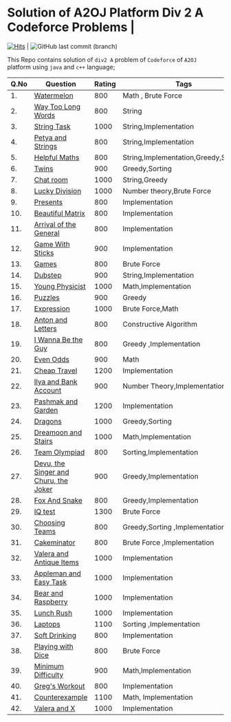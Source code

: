 # Solution of A2OJ  Platform  Div 2 A  Codeforce Problems |
 [![Hits](https://hits.seeyoufarm.com/api/count/incr/badge.svg?url=https%3A%2F%2Fgithub.com%2Fgjbae1212%2Fhit-counter)](https://hits.seeyoufarm.com) | ![GitHub last commit (branch)](https://img.shields.io/github/last-commit/201851019-iiitv/A2OJ_LADDER-_CODEFORCES-DIV-2/master)


This Repo contains solution of `div2 A`    problem of `Codeforce` of  `A2OJ  `platform using `java` and `c++` language;

|Q.No| Question | Rating | Tags |Difficulty| Solution | Lang|
|------|----------|-------|-----|----|-------|------|
|1.|[Watermelon](https://codeforces.com/problemset/problem/4/A "Watermelon")| 800 | Math , Brute Force |  1 |[Watermelon](https://codeforces.com/contest/4/submission/78621881 "Solution")| C++ |
|2.|[Way Too Long Words](https://codeforces.com/problemset/problem/71/A "WTLW")| 800 | String| 1|[Way Too Long Words](https://codeforces.com/contest/71/submission/78622449 "Solution")|C++ |
|3.|[String Task](https://codeforces.com/problemset/problem/118/A "String Task")| 1000 | String,Implementation| 2|[String Task](https://codeforces.com/contest/118/submission/78622957 "Solution")|C++|
|4.|[Petya and Strings](https://codeforces.com/problemset/problem/112/A  "Petya and Strings")| 800 | String,Implementation| 1|[Petya and Strings](https://codeforces.com/contest/112/submission/78624845  "Solution")|C++|
|5.|[Helpful Maths](https://codeforces.com/problemset/problem/339/A   "Helpful Maths")| 800 | String,Implementation,Greedy,Sorting| 1|[Helpful Maths](https://codeforces.com/contest/339/submission/78625377   "Solution")|C++|
|6.|[Twins](https://codeforces.com/problemset/problem/160/A   "Twins ")| 900 |Greedy,Sorting | 2 |[Twins](https://codeforces.com/contest/160/submission/86276441  "Solution")|C++|
|7.|[Chat room](https://codeforces.com/problemset/problem/58/A   "Chat room")| 1000 | String,Greedy| 2|[Chat room ](https://codeforces.com/contest/58/submission/78636269  "Solution")|C++|
|8.|[Lucky Division](https://codeforces.com/problemset/problem/122/A  "Lucky Division")| 1000 | Number theory,Brute Force| 2|[Lucky Division](https://codeforces.com/contest/122/submission/78633363  "Solution")|C++|
|9.|[Presents](https://codeforces.com/problemset/problem/136/A   "Presents")| 800 | Implementation| 1|[Presents](https://codeforces.com/contest/136/submission/86279325   "Solution")|C++|
|10.|[Beautiful Matrix](https://codeforces.com/problemset/problem/263/A   "Beautiful Matrix")| 800 | Implementation| 1|[Beautiful Matrix](https://codeforces.com/contest/263/submission/83226928  "Solution")|C++|
|11.|[Arrival of the General](https://codeforces.com/problemset/problem/144/A  "Arrival of the General")| 800 | Implementation| 1|[Arrival of the General](https://codeforces.com/contest/144/submission/86282852  "Solution")|C++|
|12.|[Game With Sticks](https://codeforces.com/problemset/problem/451/A   "Game With Sticks")| 900 | Implementation| 2|[Game With Sticks](https://codeforces.com/contest/451/submission/86313670   "Solution")|C++|
|13.|[Games](https://codeforces.com/problemset/problem/268/A   "Games")| 800 | Brute Force| 1|Solution |C++|
|14.|[Dubstep](https://codeforces.com/problemset/problem/208/A   "Dubstep")| 900 | String,Implementation| 2|[Dubstep](https://codeforces.com/contest/208/submission/86391821  "Solution")|C++|
|15.|[Young Physicist](https://codeforces.com/problemset/problem/69/A   "Young Physicist")| 1000 | Math,Implementation| 1 |[Young Physicist](https://codeforces.com/contest/69/submission/78634117  "Solution")|C++|
|16.|[Puzzles](https://codeforces.com/problemset/problem/337/A  "Puzzles")| 900 | Greedy | 2|Soultion|C++|
|17.|[ Expression](https://codeforces.com/problemset/problem/479/A   " Expression")| 1000 | Brute Force,Math| 2|[ Expression](https://codeforces.com/contest/479/submission/86506690   "Solution")|C++|
|18.|[Anton and Letters](https://codeforces.com/problemset/problem/443/A  "Anton and Letters")| 800 | Constructive Algorithm| 1|[Anton and Letters](https://codeforces.com/contest/443/submission/86389413   "Solution")|C++|
|19.|[I Wanna Be the Guy ](https://codeforces.com/problemset/problem/469/A   "I Wanna Be the Guy")| 800 | Greedy ,Implementation| 2 |[I Wanna Be the Guy](https://codeforces.com/problemset/problem/469/A   "Solution")|C++|
|20.|[Even Odds](https://codeforces.com/problemset/problem/318/A   "Even Odds")| 900 | Math| 2|[Even Odds](https://codeforces.com/contest/318/submission/86508924   "Solution")|C++|
|21.|[Cheap Travel](https://codeforces.com/problemset/problem/466/A   "Cheap Travel")| 1200 | Implementation| 3|[Cheap Travel](https://codeforces.com/contest/466/submission/86511967  "Solution")|C++|
|22.|[Ilya and Bank Account](https://codeforces.com/problemset/problem/313/A  "Ilya and Bank Account")| 900 | Number Theory,Implementation| 2|[Ilya and Bank Account](https://codeforces.com/contest/313/submission/86613047  "Solution")|C++|
|23.|[Pashmak and Garden](https://codeforces.com/problemset/problem/459/A   "Pashmak and Garden")| 1200 | Implementation| 3|[Pashmak and Garden](https://codeforces.com/contest/459/submission/86614398  "Solution")|C++|
|24.|[Dragons](https://codeforces.com/problemset/problem/230/A  "Dragons")| 1000 | Greedy,Sorting | 2|[Dragons](https://codeforces.com/contest/230/submission/86614952  "Solution")|C++|
|25.|[Dreamoon and Stairs](https://codeforces.com/problemset/problem/476/A   "Dreamoon and Stairs")| 1000 | Math,Implementation| 2|Solution |C++|
|26.|[Team Olympiad](https://codeforces.com/problemset/problem/490/A   "Team Olympiad")| 800 | Sorting,Implementation| 1|[Team Olympiad](https://codeforces.com/contest/490/submission/86616025  "Solution")|C++|
|27.|[ Devu, the Singer and Churu, the Joker](https://codeforces.com/problemset/problem/439/A  " Devu, the Singer and Churu, the Joker")| 900 |Greedy,Implementation| 2|[ Devu, the Singer and Churu, the Joker](https://codeforces.com/contest/439/submission/86617537  "Solution")|C++|
|28.|[Fox And Snake](https://codeforces.com/problemset/problem/510/A   "Fox And Snake")| 800 | Greedy,Implementation| 1|[Fox And Snake](https://codeforces.com/contest/510/submission/86617967  "Solution")|C++|
|29.|[ IQ test](https://codeforces.com/problemset/problem/25/A " IQ test")| 1300 | Brute Force| 3|[ IQ test](https://codeforces.com/contest/25/submission/78638435 "Solution")|C++|
|30.|[Choosing Teams](https://codeforces.com/problemset/problem/432/A  "Choosing Teams")| 800 | Greedy,Sorting ,Implementation| 1|[Choosing Teams](https://codeforces.com/contest/432/submission/86618566  "Solution")|C++|
|31.|[Cakeminator](https://codeforces.com/problemset/problem/330/A?f0a28=1  "Cakeminator")| 800 | Brute Force ,Implementation| 1|[Cakeminator](https://codeforces.com/contest/330/submission/86619603  "Solution")|C++|
|32.|[Valera and Antique Items](https://codeforces.com/problemset/problem/441/A  "Valera and Antique Items")| 1000 | Implementation| 2|[Valera and Antique Items](https://codeforces.com/contest/441/submission/86621484  "Solution")|C++|
|33.|[Appleman and Easy Task](https://codeforces.com/problemset/problem/462/A  "Appleman and Easy Task")| 1000 | Implementation| 2|Solution|C++|
|34.|[Bear and Raspberry](https://codeforces.com/problemset/problem/385/A  "Bear and Raspberry")| 1000 | Implementation| 2|Solution|C++|
|35.|[Lunch Rush](https://codeforces.com/problemset/problem/276/A "Lunch Rush")| 1000 | Implementation| 2|[Lunch Rush](https://codeforces.com/contest/276/submission/86813200  "Solution")|C++|
|36.|[Laptops](https://codeforces.com/problemset/problem/456/A  "Laptops")| 1100 | Sorting ,Implementation| 3|[Laptops](https://codeforces.com/contest/456/submission/86815313  "Solution")|C++|
|37.|[Soft Drinking](https://codeforces.com/problemset/problem/151/A  "Soft Drinking")| 800 | Implementation| 1|[Soft Drinking](https://codeforces.com/contest/151/submission/86816334  "Solution")|C++|
|38.|[Playing with Dice](https://codeforces.com/problemset/problem/378/A  "Playing with Dice")| 800 | Brute Force| 1|[Playing with Dice](https://codeforces.com/contest/378/submission/86817126  "Solution")|C++|
|39.|[Minimum Difficulty](https://codeforces.com/problemset/problem/496/A  "Minimum Difficulty")| 900 | Math,Implementation| 2|[Minimum Difficulty](https://codeforces.com/contest/496/submission/86819139  "Solution")|C++|
|40.|[Greg's Workout](https://codeforces.com/problemset/problem/255/A  "Greg's Workout")| 800 | Implementation| 1|[Greg's Workout](https://codeforces.com/contest/255/submission/86819806  "Solution")|C++|
|41.|[Counterexample](https://codeforces.com/problemset/problem/483/A  "Counterexample")| 1100 |Math, Implementation| 2|[Counterexample](https://codeforces.com/contest/483/submission/86821918  "Solution")|C++|
|42.|[Valera and X](https://codeforces.com/problemset/problem/404/A  "Valera and X")| 1000 | Implementation| 2|Solution|C++|
